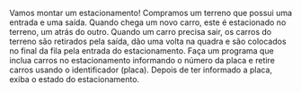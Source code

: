 Vamos montar um estacionamento! Compramos um terreno que possui uma entrada e uma saída. Quando chega um novo carro, este é estacionado no terreno, um atrás do outro. Quando um carro precisa sair, os carros do terreno são retirados pela saída, dão uma volta na quadra e são colocados no final da fila pela entrada do estacionamento. Faça um programa que inclua carros no estacionamento informando o número da placa e retire carros usando o identificador (placa). Depois de ter informado a placa, exiba o estado do estacionamento.